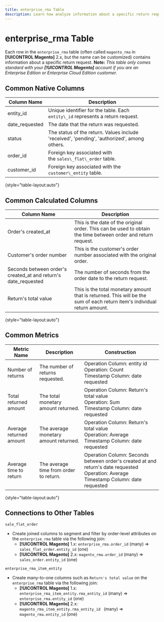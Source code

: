 ```yaml
---
title: enterprise_rma Table
description: Learn how analyze information about a specific return request.
---
```

# enterprise_rma Table

Each row in the `enterprise_rma` table (often called `magento_rma` in **[!UICONTROL Magento]** 2.x, but the name can be customized) contains information about a specific return request. **Note:** _This table only comes standard with your **[!UICONTROL Magento]** account if you are an Enterprise Edition or Enterprise Cloud Edition customer._

## Common Native Columns

|**Column Name**|**Description**|
|---|---|
|entity\_id|Unique identifier for the table. Each `entity\_id` represents a return request.|
|date\_requested|The date that the return was requested.|
|status|The status of the return. Values include 'received', 'pending', 'authorized', among others.|
|order\_id|Foreign key associated with the `sales\_flat\_order` table.|
|customer\_id|Foreign key associated with the `customer\_entity` table.|

{style="table-layout:auto"}

## Common Calculated Columns

|**Column Name**|**Description**|
|---|---|
|Order's created\_at|This is the date of the original order. This can be used to obtain the time between order and return request.|
|Customer's order number|This is the customer's order number associated with the original order.|
|Seconds between order's created\_at and return's date\_requested|The number of seconds from the order date to the return request.|
|Return's total value|This is the total monetary amount that is returned. This will be the sum of each return item's individual return amount.|

{style="table-layout:auto"}

## Common Metrics

|**Metric Name**|**Description**|**Construction**|
|---|---|---|
|Number of returns|The number of returns requested.|Operation Column: entity id<br>Operation: Count<br>Timestamp Column: date requested|
|Total returned amount|The total monetary amount returned.|Operation Column: Return's total value<br>Operation: Sum<br>Timestamp Column: date requested|
|Average returned amount|The average monetary amount returned.|Operation Column: Return's total value<br>Operation: Average<br>Timestamp Column: date requested|
|Average time to return|The average time from order to return.|Operation Column: Seconds between order's created at and return's date requested<br>Operation: Average<br>Timestamp Column: date requested|

{style="table-layout:auto"}

## Connections to Other Tables

`sale_flat_order`

* Create joined columns to segment and filter by order-level attributes on the `enterprise_rma` table via the following join:
    * **[!UICONTROL Magento]** 1.x: `enterprise_rma.order_id` (many) => `sales_flat_order.entity_id` (one)
    * **[!UICONTROL Magento]** 2.x: `magento_rma.order_id` (many) => `sales_order.entity_id` (one)

`enterprise_rma_item_entity`

* Create many-to-one columns such as `Return's total value` on the `enterprise_rma` table via the following join:
    * **[!UICONTROL Magento]** 1.x: `enterprise_rma_item_entity.rma_entity_id` (many) => `enterprise_rma.entity_id` (one)
    * **[!UICONTROL Magento]** 2.x: `magento_rma_item_entity.rma_entity_id ` (many) => `magento_rma.entity_id` (one)
